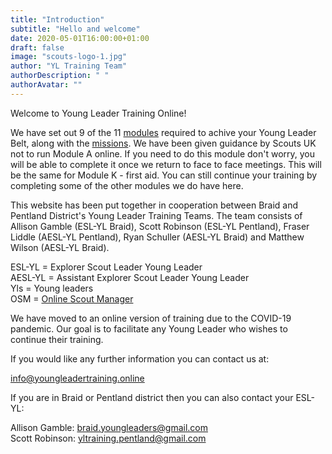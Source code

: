 ```yaml
---
title: "Introduction"
subtitle: "Hello and welcome"
date: 2020-05-01T16:00:00+01:00
draft: false
image: "scouts-logo-1.jpg"
author: "YL Training Team"
authorDescription: " "
authorAvatar: ""
---
```


Welcome to Young Leader Training Online!

We have set out 9 of the 11 [modules](/) required to achive your Young Leader Belt, along with the [missions](/missions). We have been given guidance by Scouts UK not to run Module A online. If you need to do this module don't worry, you will be able to complete it once we return to face to face meetings. This will be the same for Module K - first aid. You can still continue your training by completing some of the other modules we do have here.

This website has been put together in cooperation between Braid and Pentland District's Young Leader Training Teams. The team consists of Allison Gamble (ESL-YL Braid), Scott Robinson (ESL-YL Pentland), Fraser Liddle (AESL-YL Pentland), Ryan Schuller (AESL-YL Braid) and Matthew Wilson (AESL-YL Braid).

ESL-YL = Explorer Scout Leader Young Leader  
AESL-YL = Assistant Explorer Scout Leader Young Leader  
Yls = Young leaders  
OSM = [Online Scout Manager](https://www.onlinescoutmanager.co.uk/)

We have moved to an online version of training due to the COVID-19 pandemic. Our goal is to facilitate any Young Leader who wishes to continue their training.

If you would like any further information you can contact us at:

[info@youngleadertraining.online](mailto:info@youngleadertraining.online)

If you are in Braid or Pentland district then you can also contact your ESL-YL:

Allison Gamble: [braid.youngleaders@gmail.com](mailto:braid.youngleaders@gmail.com)  
Scott Robinson: [yltraining.pentland@gmail.com](mailto:yltraining.pentland@gmail.com)
